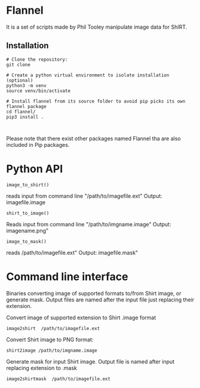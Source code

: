 # Flannel

It is a set of scripts made by Phil Tooley manipulate image data for ShIRT.

## Installation


```
# Clone the repository:
git clone

# Create a python virtual environment to isolate installation (optional)
python3 -m venv
source venv/bin/activate
 
# Install flannel from its source folder to avoid pip picks its own flannel package
cd flannel/ 
pip3 install .

   
```

Please note that there exist other packages named Flannel tha are also included in 
Pip packages. 

# Python API

```
image_to_shirt()
```

reads input from command line "/path/to/imagefile.ext"
Output: imagefile.image


```
shirt_to_image()
```
Reads input from command line  "/path/to/imgname.image"
Output: imagename.png"


```
image_to_mask()
```   
reads /path/to/imagefile.ext"
Output: imagefile.mask"
 



# Command line interface
Binaries converting image of supported formats to/from Shirt image, or generate mask.
Output files are named after the input file just replacing their extension. 



Convert image of supported extension to Shirt .image format
```
image2shirt  /path/to/imagefile.ext
```

Convert Shirt image to PNG format:
```
shirt2image /path/to/imgname.image
```


Generate mask for input Shirt image. Output file is named after input replacing extension to .mask
```
image2shirtmask  /path/to/imagefile.ext

```